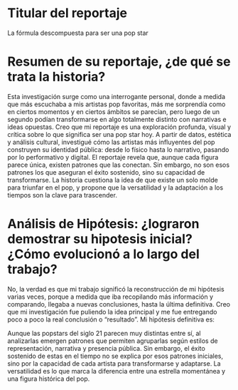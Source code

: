 # Titular del reportaje
La fórmula descompuesta para ser una pop star
# Resumen de su reportaje, ¿de qué se trata la historia?
Esta investigación surge como una interrogante personal, donde a medida que más escuchaba a mis artistas pop favoritas, más me sorprendía como en ciertos momentos y en ciertos ámbitos se parecían, pero luego de un segundo podían transformarse en algo totalmente distinto con narrativas e ideas opuestas. Creo que mi reportaje es una exploración profunda, visual y crítica sobre lo que significa ser una pop star hoy. A partir de datos, estética y análisis cultural, investigué cómo las artistas más influyentes del pop construyen su identidad pública: desde lo físico hasta lo narrativo, pasando por lo performativo y digital. El reportaje revela que, aunque cada figura parece única, existen patrones que las conectan. Sin embargo, no son esos patrones los que aseguran el éxito sostenido, sino su capacidad de transformarse. La historia cuestiona la idea de que existe un solo molde para triunfar en el pop, y propone que la versatilidad y la adaptación a los tiempos son la clave para trascender.

# Análisis de Hipótesis: ¿lograron demostrar su hipotesis inicial? ¿Cómo evolucionó a lo largo del trabajo?
No, la verdad es que mi trabajo significó la reconstrucción de mi hipótesis varias veces, porque a medida que iba recopilando más información y comparando, llegaba a nuevas conclusiones, hasta la última definitiva. Creo que mi investigación fue puliendo la idea principal y me fue entregando poco a poco la real conclusión o “resultado”. Mi hipótesis definitiva es:

Aunque las popstars del siglo 21 parecen muy distintas entre sí, al analizarlas emergen patrones que permiten agruparlas según estilos de representación, narrativa y presencia pública. Sin embargo, el éxito sostenido de estas en el tiempo no se explica por esos patrones iniciales, sino por la capacidad de cada artista para transformarse y adaptarse. La versatilidad es lo que marca la diferencia entre una estrella momentánea y una figura histórica del pop.


